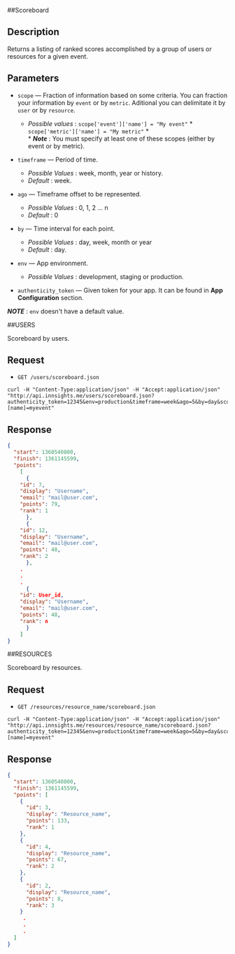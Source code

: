 ##Scoreboard

Description
-----------
Returns a listing of ranked scores accomplished by a group of users or resources for a given event.

Parameters
-----------
*  `scope` — Fraction of information based on some criteria. You can fraction your information by `event` or by `metric`. Aditional you can delimitate it by `user` or by `resource`.
    - _Possible values_ :
	`scope['event']['name'] = "My event"` \*  
	`scope['metric']['name'] = "My metric"` \*  
	\* ***Note*** : You must specify at least one of these scopes (either by event or by metric).

*  `timeframe` — Period of time.
    - _Possible Values_ : week, month, year or history.
    - _Default_ : week.  

*  `ago` — Timeframe offset to be represented. 
    - _Possible Values_ : 0, 1, 2 ... n
    - _Default_ : 0  

*  `by` — Time interval for each point.
    - _Possible Values_ : day, week, month or year
    - _Default_ : day.  

*  `env` — App environment.
    - _Possible Values_ : development, staging or production.  

*  `authenticity_token` — Given token for your app. It can be found in **App Configuration** section.

***NOTE*** : `env` doesn't have a default value.

##USERS

Scoreboard by users.

Request
-------
*  `GET /users/scoreboard.json`

```
curl -H "Content-Type:application/json" -H "Accept:application/json"
"http://api.innsights.me/users/scoreboard.json?authenticity_token=12345&env=production&timeframe=week&ago=5&by=day&scope[event][name]=myevent"
```

Response
---------
``` json  
{
  "start": 1360540800,
  "finish": 1361145599,
  "points": 
    [
      {
	"id": 7,
	"display": "Username",
	"email": "mail@user.com",
	"points": 79,
	"rank": 1
      },
      {
	"id": 12,
	"display": "Username",
	"email": "mail@user.com",
	"points": 48,
	"rank": 2
      },
	.
	.
	.
      {
	"id": User_id,
	"display": "Username",
	"email": "mail@user.com",
	"points": 48,
	"rank": n
      }
    ]
}
```

##RESOURCES

Scoreboard by resources.

Request
-------

*  `GET /resources/resource_name/scoreboard.json`

```
curl -H "Content-Type:application/json" -H "Accept:application/json"
"http://api.innsights.me/resources/resource_name/scoreboard.json?authenticity_token=12345&env=production&timeframe=week&ago=5&by=day&scope[event][name]=myevent"
```

Response
--------
``` json  
{
  "start": 1360540800,
  "finish": 1361145599,
  "points": [
    {
      "id": 3,
      "display": "Resource_name",
      "points": 133,
      "rank": 1
    },
    {
      "id": 4,
      "display": "Resource_name",
      "points": 67,
      "rank": 2
    },
    {
      "id": 2,
      "display": "Resource_name",
      "points": 8,
      "rank": 3
    }
     .
     .
     .
  ]
}
```